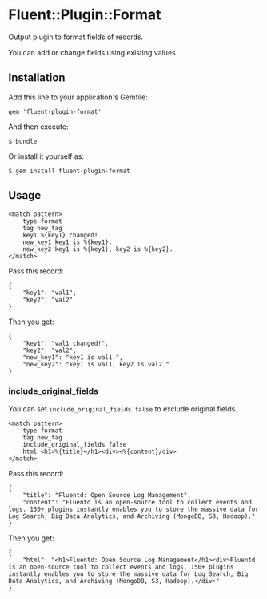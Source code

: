 # Fluent::Plugin::Format

Output plugin to format fields of records.

You can add or change fields using existing values.

## Installation

Add this line to your application's Gemfile:

    gem 'fluent-plugin-format'

And then execute:

    $ bundle

Or install it yourself as:

    $ gem install fluent-plugin-format

## Usage

    <match pattern>
        type format
        tag new_tag
        key1 %{key1} changed!
        new_key1 key1 is %{key1}.
        new_key2 key1 is %{key1}, key2 is %{key2}.
    </match>

Pass this record:

    {
        "key1": "val1",
        "key2": "val2"
    }

Then you get:

    {
        "key1": "val1 changed!",
        "key2": "val2",
        "new_key1": "key1 is val1.",
        "new_key2": "key1 is val1, key2 is val2."
    }

### include_original_fields

You can set `include_original_fields false` to exclude original fields.

    <match pattern>
        type format
        tag new_tag
        include_original_fields false
        html <h1>%{title}</h1><div><%{content}/div>
    </match>

Pass this record:

    {
        "title": "Fluentd: Open Source Log Management",
        "content": "Fluentd is an open-source tool to collect events and logs. 150+ plugins instantly enables you to store the massive data for Log Search, Big Data Analytics, and Archiving (MongoDB, S3, Hadoop)."
    }

Then you get:

    {
        "html": "<h1>Fluentd: Open Source Log Management</h1><div>Fluentd is an open-source tool to collect events and logs. 150+ plugins instantly enables you to store the massive data for Log Search, Big Data Analytics, and Archiving (MongoDB, S3, Hadoop).</div>"
    }